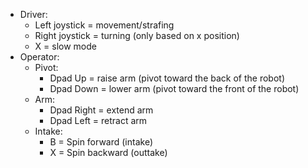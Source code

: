 - Driver:
  - Left joystick = movement/strafing
  - Right joystick = turning (only based on x position)
  - X = slow mode
- Operator:
  - Pivot:
    - Dpad Up = raise arm (pivot toward the back of the robot)
    - Dpad Down = lower arm (pivot toward the front of the robot)
  - Arm:
    - Dpad Right = extend arm
    - Dpad Left = retract arm
  - Intake:
    - B = Spin forward (intake)
    - X = Spin backward (outtake)